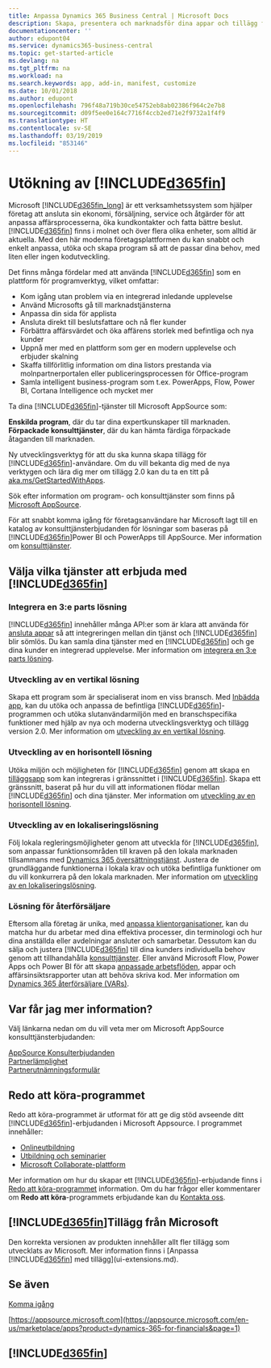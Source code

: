 ```yaml
---
title: Anpassa Dynamics 365 Business Central | Microsoft Docs
description: Skapa, presentera och marknadsför dina appar och tillägg för Business Central.
documentationcenter: ''
author: edupont04
ms.service: dynamics365-business-central
ms.topic: get-started-article
ms.devlang: na
ms.tgt_pltfrm: na
ms.workload: na
ms.search.keywords: app, add-in, manifest, customize
ms.date: 10/01/2018
ms.author: edupont
ms.openlocfilehash: 796f48a719b30ce54752eb8ab02386f964c2e7b8
ms.sourcegitcommit: d09f5ee0e164c7716f4ccb2ed71e2f9732a1f4f9
ms.translationtype: HT
ms.contentlocale: sv-SE
ms.lasthandoff: 03/19/2019
ms.locfileid: "853146"
---
```

# <a name="extending-included365finincludesd365finmdmd"></a>Utökning av [!INCLUDE[d365fin](includes/d365fin_md.md)]
Microsoft [!INCLUDE[d365fin_long](includes/d365fin_long_md.md)] är ett verksamhetssystem som hjälper företag att ansluta sin ekonomi, försäljning, service och åtgärder för att anpassa affärsprocesserna, öka kundkontakter och fatta bättre beslut. [!INCLUDE[d365fin](includes/d365fin_md.md)] finns i molnet och över flera olika enheter, som alltid är aktuella. Med den här moderna företagsplattformen du kan snabbt och enkelt anpassa, utöka och skapa program så att de passar dina behov, med liten eller ingen kodutveckling.  

Det finns många fördelar med att använda [!INCLUDE[d365fin](includes/d365fin_md.md)] som en plattform för programverktyg, vilket omfattar:

* Kom igång utan problem via en integrerad inledande upplevelse
* Använd Microsofts gå till marknadstjänsterna
* Anpassa din sida för applista
* Ansluta direkt till beslutsfattare och nå fler kunder
* Förbättra affärsvärdet och öka affärens storlek med befintliga och nya kunder
* Uppnå mer med en plattform som ger en modern upplevelse och erbjuder skalning  
* Skaffa tillförlitlig information om dina listors prestanda via molnpartnerportalen eller publiceringsprocessen för Office-program
* Samla intelligent business-program som t.ex. PowerApps, Flow, Power BI, Cortana Intelligence och mycket mer  

Ta dina [!INCLUDE[d365fin](includes/d365fin_md.md)]-tjänster till Microsoft AppSource som:

**Enskilda program**, där du tar dina expertkunskaper till marknaden.  
**Förpackade konsulttjänster**, där du kan hämta färdiga förpackade åtaganden till marknaden.

Ny utvecklingsverktyg för att du ska kunna skapa tillägg för [!INCLUDE[d365fin](includes/d365fin_md.md)]-användare. Om du vill bekanta dig med de nya verktygen och lära dig mer om tillägg 2.0 kan du ta en titt på [aka.ms/GetStartedWithApps](https://aka.ms/GetStartedWithApps).  

Sök efter information om program- och konsulttjänster som finns på [Microsoft AppSource](https://appsource.microsoft.com/en-us/marketplace/consulting-services?country=US&page=1).

För att snabbt komma igång för företagsanvändare har Microsoft lagt till en katalog av konsulttjänsterbjudanden för lösningar som baseras på [!INCLUDE[d365fin](includes/d365fin_md.md)]Power BI och PowerApps till AppSource. Mer information om [konsulttjänster](/dynamics-nav/developer/readiness/readiness-consulting).

## <a name="choosing-which-services-to-offer-with-included365finincludesd365finmdmd"></a>Välja vilka tjänster att erbjuda med [!INCLUDE[d365fin](includes/d365fin_md.md)]

### <a name="integrate-a-3rd-party-solution"></a>Integrera en 3:e parts lösning
[!INCLUDE[d365fin](includes/d365fin_md.md)] innehåller många API:er som är klara att använda för [ansluta appar](/dynamics365/business-central/dev-itpro/developer/readiness/readiness-connect-apps) så att integreringen mellan din tjänst och [!INCLUDE[d365fin](includes/d365fin_md.md)] blir sömlös. Du kan samla dina tjänster med en [!INCLUDE[d365fin](includes/d365fin_md.md)] och ge dina kunder en integrerad upplevelse. Mer information om [integrera en 3:e parts lösning](/dynamics365/business-central/dev-itpro/developer/readiness/readiness-thirdparty-solution).

### <a name="development-of-a-vertical-solution"></a>Utveckling av en vertikal lösning
Skapa ett program som är specialiserat inom en viss bransch. Med [Inbädda app](/dynamics365/business-central/dev-itpro/developer/readiness/readiness-embed-apps), kan du utöka och anpassa de befintliga [!INCLUDE[d365fin](includes/d365fin_md.md)]-programmen och utöka slutanvändarmiljön med en branschspecifika funktioner med hjälp av nya och moderna utvecklingsverktyg och tillägg version 2.0. Mer information om [utveckling av en vertikal lösning](/dynamics365/business-central/dev-itpro/developer/readiness/readiness-develop-vertical).

### <a name="development-of-a-horizontal-solution"></a>Utveckling av en horisontell lösning
Utöka miljön och möjligheten för [!INCLUDE[d365fin](includes/d365fin_md.md)] genom att skapa en [tilläggsapp](/dynamics365/business-central/dev-itpro/developer/readiness/readiness-add-on-apps) som kan integreras i gränssnittet i [!INCLUDE[d365fin](includes/d365fin_md.md)]. Skapa ett gränssnitt, baserat på hur du vill att informationen flödar mellan [!INCLUDE[d365fin](includes/d365fin_md.md)] och dina tjänster. Mer information om [utveckling av en horisontell lösning](/dynamics365/business-central/dev-itpro/developer/readiness/readiness-develop-horizontal).

### <a name="development-of-a-localization-solution"></a>Utveckling av en lokaliseringslösning
Följ lokala regleringsmöjligheter genom att utveckla för [!INCLUDE[d365fin](includes/d365fin_md.md)], som anpassar funktionsområden till kraven på den lokala marknaden tillsammans med [Dynamics 365 översättningstjänst](/dynamics365/unified-operations/dev-itpro/lifecycle-services/translation-service-overview). Justera de grundläggande funktionerna i lokala krav och utöka befintliga funktioner om du vill konkurrera på den lokala marknaden. Mer information om [utveckling av en lokaliseringslösning](/dynamics365/business-central/dev-itpro/developer/readiness/readiness-develop-localization).

### <a name="reseller-solution"></a>Lösning för återförsäljare
Eftersom alla företag är unika, med [anpassa klientorganisationer](/dynamics-nav/developer/readiness/readiness-customizing-tenants), kan du matcha hur du arbetar med dina effektiva processer, din terminologi och hur dina anställda eller avdelningar ansluter och samarbetar. Dessutom kan du sälja och justera [!INCLUDE[d365fin](includes/d365fin_md.md)] till dina kunders individuella behov genom att tillhandahålla [konsulttjänster](/dynamics-nav/developer/readiness/readiness-consulting). Eller använd Microsoft Flow, Power Apps och Power BI för att skapa [anpassade arbetsflöden](/dynamics-nav/developer/readiness/readiness-no-code), appar och affärsinsiktsrapporter utan att behöva skriva kod. Mer information om [Dynamics 365 återförsäljare (VARs)](/dynamics365/business-central/dev-itpro/developer/readiness/readiness-reseller).

## <a name="where-do-i-learn-more"></a>Var får jag mer information?
Välj länkarna nedan om du vill veta mer om Microsoft AppSource konsulttjänsterbjudanden:

[AppSource Konsulterbjudanden](https://appsource.microsoft.com/en-us/marketplace/consulting-services?country=US&page=1)  
[Partnerlämplighet](https://smp-cdn-prod.azureedge.net/documents/Microsoft%20AppSource%20Partner%20Listing%20Guidelines.pdf)  
[Partnerutnämningsformulär](https://appsource.microsoft.com/en-us/partners/list-consulting-service)  

## <a name="the-ready-to-go-program"></a>Redo att köra-programmet
Redo att köra-programmet är utformat för att ge dig stöd avseende ditt [!INCLUDE[d365fin](includes/d365fin_md.md)]-erbjudanden i Microsoft Appsource. I programmet innehåller:

- [Onlineutbildning](https://aka.ms/ReadyToGoOnlineLearning)
- [Utbildning och seminarier](/dynamics365/business-central/dev-itpro/developer/readiness/readiness-ready-to-go)
- [Microsoft Collaborate-plattform](https://aka.ms/Collaborate)

Mer information om hur du skapar ett [!INCLUDE[d365fin](includes/d365fin_md.md)]-erbjudande finns i [Redo att köra-programmet](/dynamics365/business-central/dev-itpro/developer/readiness/readiness-ready-to-go) information. Om du har frågor eller kommentarer om **Redo att köra**-programmets erbjudande kan du [Kontakta oss](mailto:dyn365bep@microsoft.com).

## <a name="included365finincludesd365finmdmd-extensions-provided-by-microsoft"></a>[!INCLUDE[d365fin](includes/d365fin_md.md)]Tillägg från Microsoft
Den korrekta versionen av produkten innehåller allt fler tillägg som utvecklats av Microsoft. Mer information finns i [Anpassa [!INCLUDE[d365fin](includes/d365fin_md.md)] med tillägg](ui-extensions.md).

## <a name="see-also"></a>Se även
[Komma igång](product-get-started.md)  

[https://appsource.microsoft.com](https://appsource.microsoft.com/en-us/marketplace/apps?product=dynamics-365-for-financials&page=1)  

## [!INCLUDE[d365fin](includes/free_trial_md.md)]  
